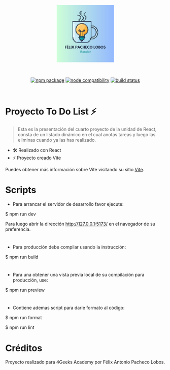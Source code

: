 <p align="center">
  <a href="https://github.com/Thoraker" target="_blank" rel="noopener noreferrer">
    <img width="180" src="src\assets\logo.svg" alt="Thoraker logo">
  </a>
</p>
<br/>
<p align="center">
  <a href="https://npmjs.com/package/vite"><img src="https://img.shields.io/npm/v/vite.svg" alt="npm package"></a>
  <a href="https://nodejs.org/en/about/releases/"><img src="https://img.shields.io/node/v/vite.svg" alt="node compatibility"></a>
  <a href="https://github.com/vitejs/vite/actions/workflows/ci.yml"><img src="https://github.com/vitejs/vite/actions/workflows/ci.yml/badge.svg?branch=main" alt="build status"></a>
</p>
<br/>

# Proyecto To Do List ⚡

> Esta es la presentación del cuarto proyecto de la unidad de React, consta de un listado dinámico en el cual anotas tareas y luego las eliminas cuando ya las has realizado.

- 🛠️ Realizado con React
- ⚡️ Proyecto creado Vite

Puedes obtener más información sobre Vite visitando su sitio [Vite](https://es.vitejs.dev).

# Scripts

- Para arrancar el servidor de desarrollo favor ejecute:

$ npm run dev

Para luego abrir la dirección http://127.0.0.1:5173/ en el navegador de su preferencia.

#

- Para producción debe compilar usando la instrucción:

$ npm run build

#

- Para una obtener una vista previa local de su compilación para producción, use:

$ npm run preview

#

- Contiene ademas script para darle formato al código:

$ npm run format

$ npm run lint

#

# Créditos

Proyecto realizado para 4Geeks Academy por Félix Antonio Pacheco Lobos.
